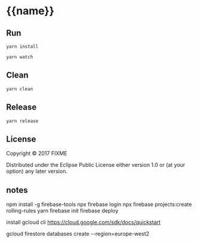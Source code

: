 # {{name}}

## Run

``` shell
yarn install

yarn watch
```

## Clean

``` shell
yarn clean
```

## Release

``` shell
yarn release
```

## License

Copyright © 2017 FIXME

Distributed under the Eclipse Public License either version 1.0 or (at
your option) any later version.


## notes

npm install -g firebase-tools
npx firebase login
npx firebase projects:create rolling-rules
yarn
firebase init
firebase deploy

install gcloud cli https://cloud.google.com/sdk/docs/quickstart

gcloud firestore databases create --region=europe-west2